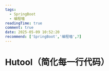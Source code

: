 ```yaml
---
tags:
  - SpringBoot
  - 编程喵
readingTime: true
comment: true
date: 2025-05-09 10:52:20
recommend: ['SpringBoot','编程喵',7]
---
```


# Hutool（简化每一行代码）